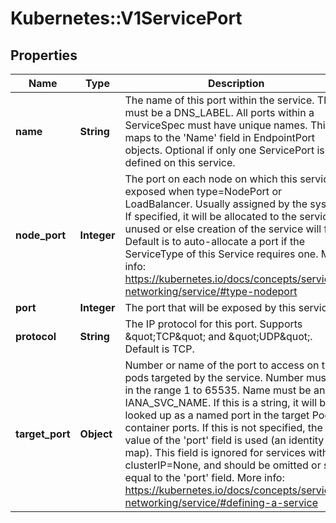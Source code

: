 # Kubernetes::V1ServicePort

## Properties
Name | Type | Description | Notes
------------ | ------------- | ------------- | -------------
**name** | **String** | The name of this port within the service. This must be a DNS_LABEL. All ports within a ServiceSpec must have unique names. This maps to the &#39;Name&#39; field in EndpointPort objects. Optional if only one ServicePort is defined on this service. | [optional] 
**node_port** | **Integer** | The port on each node on which this service is exposed when type&#x3D;NodePort or LoadBalancer. Usually assigned by the system. If specified, it will be allocated to the service if unused or else creation of the service will fail. Default is to auto-allocate a port if the ServiceType of this Service requires one. More info: https://kubernetes.io/docs/concepts/services-networking/service/#type-nodeport | [optional] 
**port** | **Integer** | The port that will be exposed by this service. | 
**protocol** | **String** | The IP protocol for this port. Supports \&quot;TCP\&quot; and \&quot;UDP\&quot;. Default is TCP. | [optional] 
**target_port** | **Object** | Number or name of the port to access on the pods targeted by the service. Number must be in the range 1 to 65535. Name must be an IANA_SVC_NAME. If this is a string, it will be looked up as a named port in the target Pod&#39;s container ports. If this is not specified, the value of the &#39;port&#39; field is used (an identity map). This field is ignored for services with clusterIP&#x3D;None, and should be omitted or set equal to the &#39;port&#39; field. More info: https://kubernetes.io/docs/concepts/services-networking/service/#defining-a-service | [optional] 


